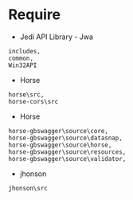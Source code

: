 # Require
- Jedi API Library - Jwa
```
includes,
common,
Win32API
```
- Horse
```
horse\src,
horse-cors\src
```
- Horse
```
horse-gbswagger\source\core,
horse-gbswagger\source\datasnap,
horse-gbswagger\source\horse,
horse-gbswagger\source\resources,
horse-gbswagger\source\validator,  
```
- jhonson
```
jhonson\src
```
